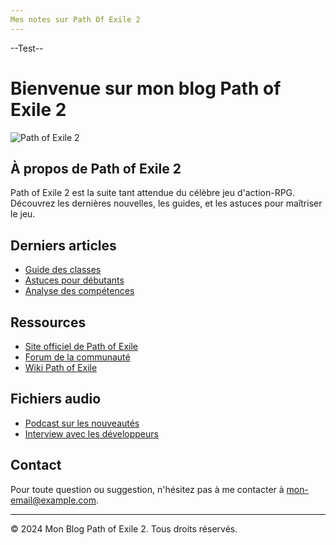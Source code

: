 ```yaml
---
Mes notes sur Path Of Exile 2
---
```


--Test--

# Bienvenue sur mon blog Path of Exile 2

![Path of Exile 2](https://pathofexile.com/image.jpg)

## À propos de Path of Exile 2
Path of Exile 2 est la suite tant attendue du célèbre jeu d'action-RPG. Découvrez les dernières nouvelles, les guides, et les astuces pour maîtriser le jeu.

## Derniers articles
- [Guide des classes](./posts/guide-des-classes.md)
- [Astuces pour débutants](./posts/astuces-pour-debutants.md)
- [Analyse des compétences](./posts/analyse-des-competences.md)

## Ressources
- [Site officiel de Path of Exile](https://www.pathofexile.com)
- [Forum de la communauté](https://www.pathofexile.com/forum)
- [Wiki Path of Exile](https://pathofexile.gamepedia.com)

## Fichiers audio
- [Podcast sur les nouveautés](./audio/podcast-nouveautes.mp3)
- [Interview avec les développeurs](./audio/interview-developpeurs.mp3)

## Contact
Pour toute question ou suggestion, n'hésitez pas à me contacter à [mon-email@example.com](mailto:mon-email@example.com).

---

© 2024 Mon Blog Path of Exile 2. Tous droits réservés.
